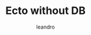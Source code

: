 ---
layout: post
current: post
navigation: True
title: Ecto without DB
tags: elixir
class: post-template
subclass: 'post tag-elixir'
author: leandro
excerpt: Ecto without DB post description
meta-description: Ecto without DB post description
cover: False
---